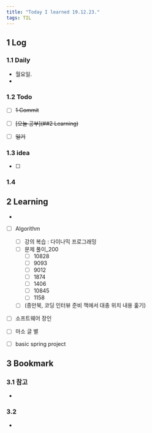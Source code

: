 ```yaml
---
title: "Today I learned 19.12.23."
tags: TIL
---
```


## 1 Log

### 1.1 Daily

- 월요일. 
- 

### 1.2 Todo

- [ ] ~~1 Commit~~
- [ ] ~~[오늘 공부](##2 Learning)~~
- [ ] ~~일기~~


### 1.3 idea

- [ ] 

### 1.4 

## 2 Learning

- 
  
- [ ] Algorithm
  
  - [ ] 강의 복습 : 다이나믹 프로그래밍
  - [ ] 문제 풀이_200
    - [ ] 10828
    - [ ] 9093
    - [ ] 9012
    - [ ] 1874
    - [ ] 1406
    - [ ] 10845
    - [ ] 1158
  - [ ] (종만북, 코딩 인터뷰 준비 책에서 대충 위치 내용 훑기)
  
- [ ] 소프트웨어 장인

- [ ] 마소 글 별

- [ ] basic spring project
  
  



## 3 Bookmark
### 3.1 참고

- 

### 3.2 

- 